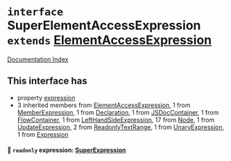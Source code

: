 # `interface` SuperElementAccessExpression `extends` [ElementAccessExpression](../interface.ElementAccessExpression/README.md)

[Documentation Index](../README.md)

## This interface has

- property [expression](#-readonly-expression-superexpression)
- 3 inherited members from [ElementAccessExpression](../interface.ElementAccessExpression/README.md), 1 from [MemberExpression](../interface.MemberExpression/README.md), 1 from [Declaration](../interface.Declaration/README.md), 1 from [JSDocContainer](../interface.JSDocContainer/README.md), 1 from [FlowContainer](../interface.FlowContainer/README.md), 1 from [LeftHandSideExpression](../interface.LeftHandSideExpression/README.md), 17 from [Node](../interface.Node/README.md), 1 from [UpdateExpression](../interface.UpdateExpression/README.md), 2 from [ReadonlyTextRange](../interface.ReadonlyTextRange/README.md), 1 from [UnaryExpression](../interface.UnaryExpression/README.md), 1 from [Expression](../interface.Expression/README.md)


#### 📄 `readonly` expression: [SuperExpression](../interface.SuperExpression/README.md)



